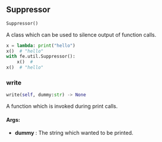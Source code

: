 ## Suppressor
```python
Suppressor()
```
A class which can be used to silence output of function calls.

```python
x = lambda: print("hello")
x()  # "hello"
with fe.util.Suppressor():
    x()  #
x()  # "hello"
```


### write
```python
write(self, dummy:str) -> None
```
A function which is invoked during print calls.


#### Args:

* **dummy** :  The string which wanted to be printed.